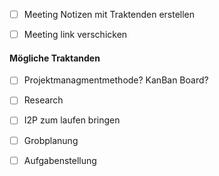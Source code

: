 - [ ] Meeting Notizen mit Traktenden erstellen
- [ ] Meeting link verschicken


#### Mögliche Traktanden

- [ ] Projektmanagmentmethode? KanBan Board?
- [ ] Research
- [ ] I2P zum laufen bringen
- [ ] Grobplanung
- [ ] Aufgabenstellung
 
